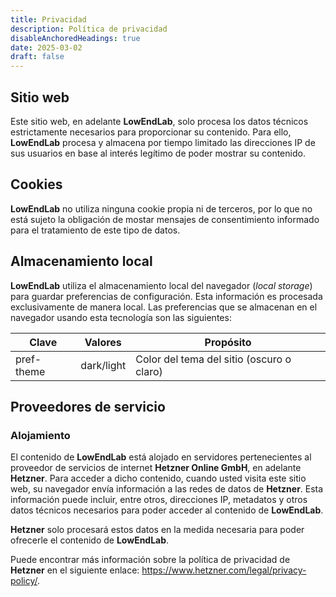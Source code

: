 ```yaml
---
title: Privacidad
description: Política de privacidad
disableAnchoredHeadings: true
date: 2025-03-02
draft: false
---
```


## Sitio web
Este sitio web, en adelante **LowEndLab**, solo procesa los datos técnicos estrictamente necesarios para proporcionar su contenido. Para ello, **LowEndLab** procesa y almacena por tiempo limitado las direcciones IP de sus usuarios en base al interés legítimo de poder mostrar su contenido.

## Cookies
**LowEndLab** no utiliza ninguna cookie propia ni de terceros, por lo que no está sujeto la obligación de mostar mensajes de consentimiento informado para el tratamiento de este tipo de datos.

## Almacenamiento local
**LowEndLab** utiliza el almacenamiento local del navegador (*local storage*) para guardar preferencias de configuración. Esta información es procesada exclusivamente de manera local. Las preferencias que se almacenan en el navegador usando esta tecnología son las siguientes:

| Clave | Valores | Propósito |
| ----- | ----- | --------- |
| pref-theme | dark/light | Color del tema del sitio (oscuro o claro) |

## Proveedores de servicio

<!--
## Redes de distribución de contenido (CDN)

**LowEndLab** utiliza el servicio *Cloudflare* proporcionado por **Cloudflare Inc.** (en lo sucesivo, **Cloudflare**).

**Cloudflare** ofrece una red de distribución de contenidos disponible en todo el mundo mediante el protocolo del servicio de nombres de internet (DNS). Como resultado de esto, la transferencia de información que se produce entre su navegador y **LowEndLab** se realiza usando redes de datos de **Cloudflare**. Esto permite a **Cloudflare** analizar las transacciones de datos entre su navegador y **LowEndLb** y funcionar como filtro entre los servidores que alojan **LowEndLab** y el tráfico de datos potencialmente malicioso procedente de internet. En este contexto, **Cloudflare** puede utilizar cookies u otras tecnologías para el propósito aquí descrito.

El uso de **Cloudflare** se basa en el interés legítimo de ofrecer el contenido de este sito web lo más libre de errores y de la forma más segura posible.

La transmisión de datos a EE.UU. se basa en las *Cláusulas Contractuales Tipo* (CCT) de la Comisión Europea. Para más información sobre las precauciones de seguridad y las políticas de privacidad de datos de **Cloudflare**, siga este enlace: https://www.cloudflare.com/privacypolicy/.

**Cloudflare** está certificada de conformidad con el *Marco de Privacidad de Datos UE-EE.UU.* (EU-U.S. DPF). El DPF es un acuerdo entre la Unión Europea y los EE.UU., cuyo objetivo es garantizar el cumplimiento de las normas europeas de protección de datos para el procesamiento de datos en los EE.UU.. Toda empresa certificada con arreglo al DPF está obligada a cumplir estas normas de protección de datos. Puede comprobar la conformidad de Cloudflare con el DPF en: https://www.dataprivacyframework.gov/list.

**Cloudflare Inc.**  
101 Townsend St.  
San Francisco  
CA 94107, EE.UU.  
-->

### Alojamiento

El contenido de **LowEndLab** está alojado en servidores pertenecientes al proveedor de servicios de internet **Hetzner Online GmbH**, en adelante **Hetzner**. Para acceder a dicho contenido, cuando usted visita este sitio web, su navegador envía información a las redes de datos de **Hetzner**. Esta información puede incluir, entre otros, direcciones IP, metadatos y otros datos técnicos necesarios para poder acceder al contenido de **LowEndLab**.

**Hetzner** solo procesará estos datos en la medida necesaria para poder ofrecerle el contenido de **LowEndLab**.

Puede encontrar más información sobre la política de privacidad de **Hetzner** en el siguiente enlace: https://www.hetzner.com/legal/privacy-policy/.

<!--
**Hetzner Online GmbH**  
Industriestr. 25  
91710 Gunzenhausen
-->
